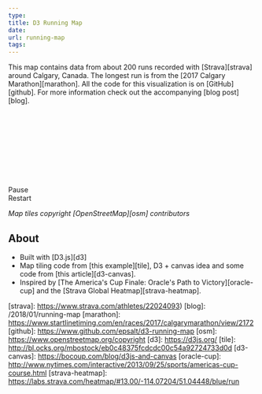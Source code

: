 ```yaml
---
type:
title: D3 Running Map
date:
url: running-map
tags:
---
```


<script src="//d3js.org/d3.v4.min.js"></script>
<script src="//d3js.org/d3-tile.v0.0.min.js"></script>
<link rel="stylesheet" type="text/css" href="/css/map.css">

This map contains data from about 200 runs recorded with
[Strava][strava] around Calgary, Canada. The longest run is from the
[2017 Calgary Marathon][marathon]. All the code for this visualization
is on [GitHub][github]. For more information check out the
accompanying [blog post][blog].

<div id="map-wrapper">
  <svg></svg>
  <canvas id="running-map"></canvas>
     <div id="controls">
       <div style="font-family: monospace;" id="timer"></div>
       <div class="map-button" id="play-button">Pause</div>
       <div class="map-button" id="restart-button">Restart</div>
     </div>
</div>

<script src="/js/running_map.js"></script>
*Map tiles copyright [OpenStreetMap][osm] contributors*

## About

- Built with [D3.js][d3]
- Map tiling code from [this example][tile], D3 + canvas idea and some
  code from [this article][d3-canvas].
- Inspired by [The America's Cup Finale: Oracle's Path to
Victory][oracle-cup] and the [Strava Global Heatmap][strava-heatmap].

[strava]: https://www.strava.com/athletes/22024093)
[blog]: /2018/01/running-map
[marathon]: https://www.startlinetiming.com/en/races/2017/calgarymarathon/view/2172
[github]: https://www.github.com/epsalt/d3-running-map
[osm]: https://www.openstreetmap.org/copyright
[d3]: https://d3js.org/
[tile]: http://bl.ocks.org/mbostock/eb0c48375fcdcdc00c54a92724733d0d
[d3-canvas]: https://bocoup.com/blog/d3js-and-canvas
[oracle-cup]: http://www.nytimes.com/interactive/2013/09/25/sports/americas-cup-course.html
[strava-heatmap]: https://labs.strava.com/heatmap/#13.00/-114.07204/51.04448/blue/run
